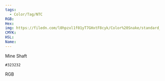 ```yaml
---
tags:
  - Color/Tag/NTC
RGB:
Hex:
img: https://filedn.com/l0hpzxl1f01yT7GHxtF8cyk/Color%20Snake/standard_csv_to_svg/%23/323232.svg
CMYK:
HSL:
Name:
---
```

Mine Shaft
```palette
#323232
```
RGB
